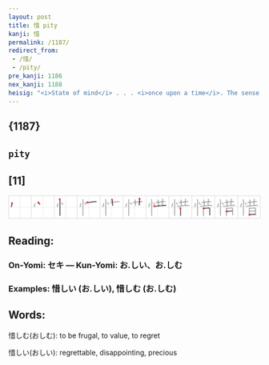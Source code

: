```yaml
---
layout: post
title: 惜 pity
kanji: 惜
permalink: /1187/
redirect_from:
 - /惜/
 - /pity/
pre_kanji: 1186
nex_kanji: 1188
heisig: "<i>State of mind</i> . . . <i>once upon a time</i>. The sense of the key word is that of a lost opportunity or bad turn of affairs, as in the phrase "What a <b>pity</b>!""
---
```


## {1187}

## `pity`

## [11]

<div class="stroke"><img src="../images/E6839C.png" /></div>

## Reading:

### On-Yomi: セキ &mdash; Kun-Yomi: お.しい、お.しむ

### Examples: 惜しい (お.しい), 惜しむ (お.しむ)

## Words:

惜しむ(おしむ): to be frugal, to value, to regret

惜しい(おしい): regrettable, disappointing, precious
